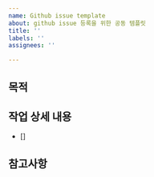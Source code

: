 ```yaml
---
name: Github issue template
about: github issue 등록을 위한 공동 템플릿
title: ''
labels: ''
assignees: ''

---
```


## 목적
> 
## 작업 상세 내용 
- [] 
## 참고사항
